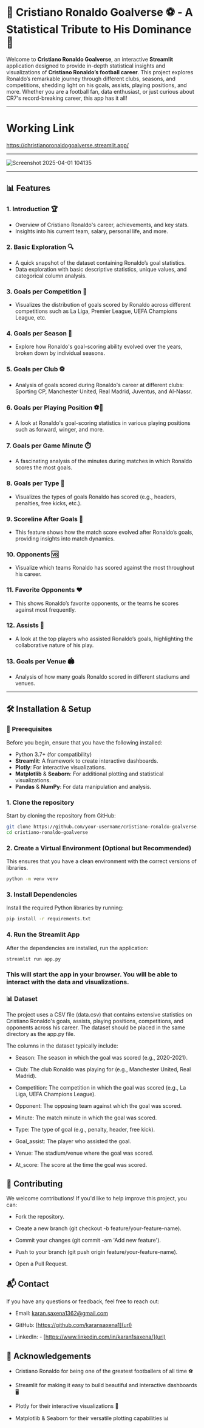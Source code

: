 # 👑 Cristiano Ronaldo Goalverse ⚽ - A Statistical Tribute to His Dominance 💪

Welcome to **Cristiano Ronaldo Goalverse**, an interactive **Streamlit** application designed to provide in-depth statistical insights and visualizations of **Cristiano Ronaldo’s football career**. This project explores Ronaldo’s remarkable journey through different clubs, seasons, and competitions, shedding light on his goals, assists, playing positions, and more. Whether you are a football fan, data enthusiast, or just curious about CR7's record-breaking career, this app has it all!

---

# Working Link
https://christianoronaldogoalverse.streamlit.app/

---
![Screenshot 2025-04-01 104135](https://github.com/user-attachments/assets/c9a12cf7-bf62-4da9-8038-83f3e8280a8a)

---

## 📊 Features

### 1. **Introduction 🏆**
   - Overview of Cristiano Ronaldo's career, achievements, and key stats.
   - Insights into his current team, salary, personal life, and more.

### 2. **Basic Exploration 🔍**
   - A quick snapshot of the dataset containing Ronaldo’s goal statistics.
   - Data exploration with basic descriptive statistics, unique values, and categorical column analysis.

### 3. **Goals per Competition 🏅**
   - Visualizes the distribution of goals scored by Ronaldo across different competitions such as La Liga, Premier League, UEFA Champions League, etc.

### 4. **Goals per Season 📅**
   - Explore how Ronaldo's goal-scoring ability evolved over the years, broken down by individual seasons.

### 5. **Goals per Club ⚽**
   - Analysis of goals scored during Ronaldo's career at different clubs: Sporting CP, Manchester United, Real Madrid, Juventus, and Al-Nassr.

### 6. **Goals per Playing Position ⚽🎯**
   - A look at Ronaldo's goal-scoring statistics in various playing positions such as forward, winger, and more.

### 7. **Goals per Game Minute ⏱️**
   - A fascinating analysis of the minutes during matches in which Ronaldo scores the most goals.

### 8. **Goals per Type 🏹**
   - Visualizes the types of goals Ronaldo has scored (e.g., headers, penalties, free kicks, etc.).

### 9. **Scoreline After Goals 🔢**
   - This feature shows how the match score evolved after Ronaldo’s goals, providing insights into match dynamics.

### 10. **Opponents 🆚**
   - Visualize which teams Ronaldo has scored against the most throughout his career.

### 11. **Favorite Opponents ❤️**
   - This shows Ronaldo’s favorite opponents, or the teams he scores against most frequently.

### 12. **Assists 🤝**
   - A look at the top players who assisted Ronaldo’s goals, highlighting the collaborative nature of his play.

### 13. **Goals per Venue 🏟️**
   - Analysis of how many goals Ronaldo scored in different stadiums and venues.

---

## 🛠️ Installation & Setup

### 📝 Prerequisites

Before you begin, ensure that you have the following installed:

- Python 3.7+ (for compatibility)
- **Streamlit**: A framework to create interactive dashboards.
- **Plotly**: For interactive visualizations.
- **Matplotlib** & **Seaborn**: For additional plotting and statistical visualizations.
- **Pandas** & **NumPy**: For data manipulation and analysis.

### 1. Clone the repository

Start by cloning the repository from GitHub:

```bash
git clone https://github.com/your-username/cristiano-ronaldo-goalverse.git
cd cristiano-ronaldo-goalverse
```
### 2. Create a Virtual Environment (Optional but Recommended)

This ensures that you have a clean environment with the correct versions of libraries.

``` bash
python -m venv venv
```
### 3. Install Dependencies
Install the required Python libraries by running:

```bash
pip install -r requirements.txt
```
### 4. Run the Streamlit App
After the dependencies are installed, run the application:

```bash
streamlit run app.py
```
### This will start the app in your browser. You will be able to interact with the data and visualizations.

### 📊 Dataset
The project uses a CSV file (data.csv) that contains extensive statistics on Cristiano Ronaldo's goals, assists, playing positions, competitions, and opponents across his career. The dataset should be placed in the same directory as the app.py file.

The columns in the dataset typically include:

- Season: The season in which the goal was scored (e.g., 2020-2021).

- Club: The club Ronaldo was playing for (e.g., Manchester United, Real Madrid).

- Competition: The competition in which the goal was scored (e.g., La Liga, UEFA Champions League).

- Opponent: The opposing team against which the goal was scored.

- Minute: The match minute in which the goal was scored.

- Type: The type of goal (e.g., penalty, header, free kick).

- Goal_assist: The player who assisted the goal.

- Venue: The stadium/venue where the goal was scored.

- At_score: The score at the time the goal was scored.

## 🤝 Contributing
We welcome contributions! If you'd like to help improve this project, you can:

- Fork the repository.

- Create a new branch (git checkout -b feature/your-feature-name).

- Commit your changes (git commit -am 'Add new feature').

- Push to your branch (git push origin feature/your-feature-name).

- Open a Pull Request.

## 📬 Contact
If you have any questions or feedback, feel free to reach out:

- Email: karan.saxena1362@gmail.com

- GitHub: [https://github.com/karansaxena1](url)

- LinkedIn: - [https://www.linkedin.com/in/karan1saxena/](url)
  

## 🙏 Acknowledgements

- Cristiano Ronaldo for being one of the greatest footballers of all time ⚽

- Streamlit for making it easy to build beautiful and interactive dashboards 🖥️

- Plotly for their interactive visualizations 🎨

- Matplotlib & Seaborn for their versatile plotting capabilities 📊



